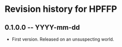 # Revision history for HPFFP

## 0.1.0.0 -- YYYY-mm-dd

* First version. Released on an unsuspecting world.

